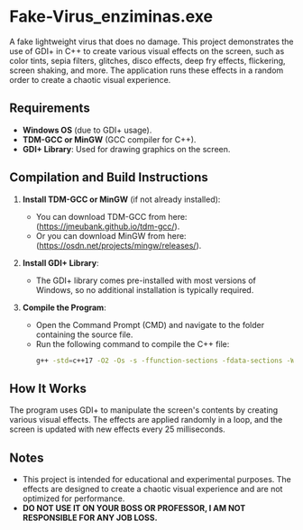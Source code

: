 # Fake-Virus_enziminas.exe
A fake lightweight virus that does no damage.
This project demonstrates the use of GDI+ in C++ to create various visual effects on the screen, such as color tints, sepia filters, glitches, disco effects, deep fry effects, flickering, screen shaking, and more. The application runs these effects in a random order to create a chaotic visual experience.


## Requirements

- **Windows OS** (due to GDI+ usage).
- **TDM-GCC or MinGW** (GCC compiler for C++).
- **GDI+ Library**: Used for drawing graphics on the screen.

## Compilation and Build Instructions

1. **Install TDM-GCC or MinGW** (if not already installed):
   - You can download TDM-GCC from here: (https://jmeubank.github.io/tdm-gcc/).
   - Or you can download MinGW from here: (https://osdn.net/projects/mingw/releases/).

2. **Install GDI+ Library**:
   - The GDI+ library comes pre-installed with most versions of Windows, so no additional installation is typically required.

3. **Compile the Program**:
   - Open the Command Prompt (CMD) and navigate to the folder containing the source file.
   - Run the following command to compile the C++ file:
     ```bash
     g++ -std=c++17 -O2 -Os -s -ffunction-sections -fdata-sections -Wl,--gc-sections -fexceptions enziminas.cpp -lgdiplus -static-libgcc -static-libstdc++ -lgdi32 -mwindows -o enziminas.exe
     ```

## How It Works

The program uses GDI+ to manipulate the screen's contents by creating various visual effects. The effects are applied randomly in a loop, and the screen is updated with new effects every 25 milliseconds.

## Notes

- This project is intended for educational and experimental purposes. The effects are designed to create a chaotic visual experience and are not optimized for performance.
- **DO NOT USE IT ON YOUR BOSS OR PROFESSOR, I AM NOT RESPONSIBLE FOR ANY JOB LOSS.**

